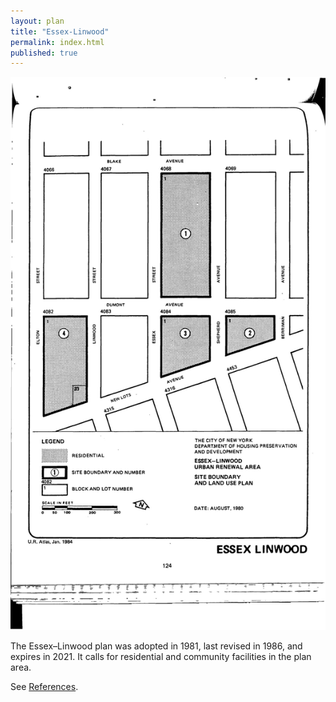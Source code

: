 ```yaml
---
layout: plan
title: "Essex-Linwood"
permalink: index.html
published: true
---
```


![Essex-Linwood in the Atlas of Urban Renewal](Essex-Linwood.jpg)

The Essex–Linwood plan was adopted in 1981, last revised in 1986, and expires in 2021. It calls for residential and community facilities in the plan area.

See [References](http://www.urbanreviewer.org/#page=references.html).